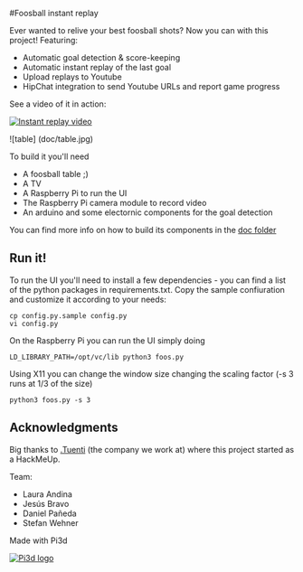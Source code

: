 #Foosball instant replay

Ever wanted to relive your best foosball shots? Now you can with this project!
Featuring:
 * Automatic goal detection & score-keeping
 * Automatic instant replay of the last goal
 * Upload replays to Youtube
 * HipChat integration to send Youtube URLs and report game progress

See a video of it in action:

[![Instant replay video](https://img.youtube.com/vi/zIOYY5FBt6w/0.jpg)](https://www.youtube.com/watch?v=zIOYY5FBt6w)

![table]
(doc/table.jpg)

To build it you'll need
 * A foosball table ;)
 * A TV
 * A Raspberry Pi to run the UI
 * The Raspberry Pi camera module to record video
 * An arduino and some electornic components for the goal detection

You can find more info on how to build its components in the [doc folder](doc/HWSetup.md)

## Run it!

To run the UI you'll need to install a few dependencies - you can find a list of the python packages in requirements.txt.
Copy the sample confiuration and customize it according to your needs:
```
cp config.py.sample config.py
vi config.py
```

On the Raspberry Pi you can run the UI simply doing
```
LD_LIBRARY_PATH=/opt/vc/lib python3 foos.py
```

Using X11 you can change the window size changing the scaling factor (-s 3 runs at 1/3 of the size)
```
python3 foos.py -s 3
```

## Acknowledgments

Big thanks to [.Tuenti](http://www.tuenti.com) (the company we work at) where this project started as a HackMeUp.

Team:
 * Laura Andina
 * Jesús Bravo
 * Daniel Pañeda
 * Stefan Wehner

Made with Pi3d

[![Pi3d logo](https://raw.githubusercontent.com/tipam/pi3d/master/images/rpilogoshad128.png)](https://pi3d.github.io/)
